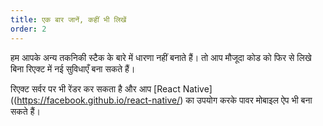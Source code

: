 ```yaml
---
title: एक बार जानें, कहीं भी लिखें
order: 2
---
```


हम आपके अन्य तकनिकी स्टैक के बारे में धारणा नहीं बनाते हैं। तो आप मौजूदा कोड को फिर से लिखे बिना रिएक्ट में नई सुविधाएँ बना सकते हैं।

रिएक्ट सर्वर पर भी रेंडर कर सकता है और आप [React Native]((https://facebook.github.io/react-native/) का उपयोग करके पावर मोबाइल ऐप भी बना सकते हैं।